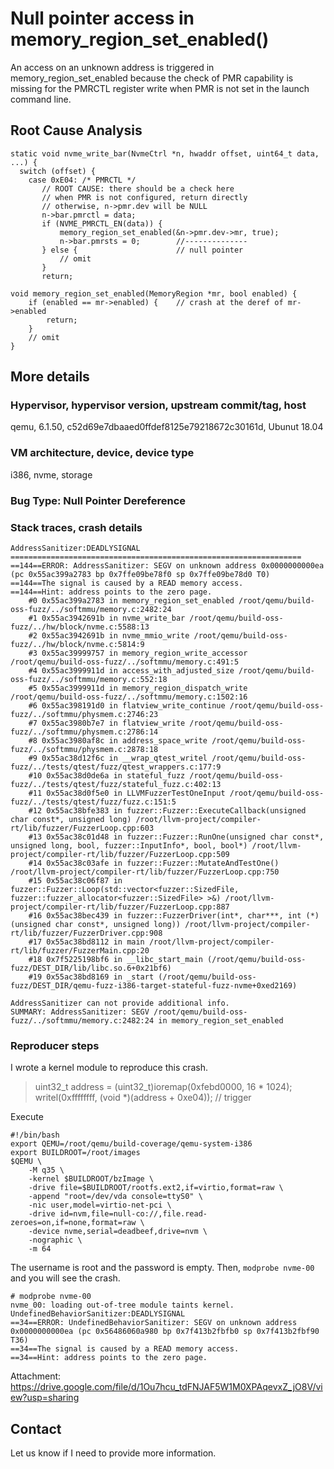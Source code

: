 # Null pointer access in memory_region_set_enabled()

An access on an unknown address is triggered in memory_region_set_enabled
because the check of PMR capability is missing for the PMRCTL register write
when PMR is not set in the launch command line.

## Root Cause Analysis

```
static void nvme_write_bar(NvmeCtrl *n, hwaddr offset, uint64_t data, ...) {
  switch (offset) {
    case 0xE04: /* PMRCTL */
       // ROOT CAUSE: there should be a check here
       // when PMR is not configured, return directly
       // otherwise, n->pmr.dev will be NULL
       n->bar.pmrctl = data;
       if (NVME_PMRCTL_EN(data)) {
           memory_region_set_enabled(&n->pmr.dev->mr, true);
           n->bar.pmrsts = 0;        //--------------
       } else {                      // null pointer
           // omit
       }
       return;

void memory_region_set_enabled(MemoryRegion *mr, bool enabled) {
    if (enabled == mr->enabled) {    // crash at the deref of mr->enabled
        return;
    }
    // omit
}
```


## More details

### Hypervisor, hypervisor version, upstream commit/tag, host

qemu, 6.1.50, c52d69e7dbaaed0ffdef8125e79218672c30161d, Ubunut 18.04

### VM architecture, device, device type

i386, nvme, storage

### Bug Type: Null Pointer Dereference

### Stack traces, crash details

```
AddressSanitizer:DEADLYSIGNAL
=================================================================
==144==ERROR: AddressSanitizer: SEGV on unknown address 0x0000000000ea (pc 0x55ac399a2783 bp 0x7ffe09be78f0 sp 0x7ffe09be78d0 T0)
==144==The signal is caused by a READ memory access.
==144==Hint: address points to the zero page.
    #0 0x55ac399a2783 in memory_region_set_enabled /root/qemu/build-oss-fuzz/../softmmu/memory.c:2482:24
    #1 0x55ac3942691b in nvme_write_bar /root/qemu/build-oss-fuzz/../hw/block/nvme.c:5588:13
    #2 0x55ac3942691b in nvme_mmio_write /root/qemu/build-oss-fuzz/../hw/block/nvme.c:5814:9
    #3 0x55ac39999757 in memory_region_write_accessor /root/qemu/build-oss-fuzz/../softmmu/memory.c:491:5
    #4 0x55ac3999911d in access_with_adjusted_size /root/qemu/build-oss-fuzz/../softmmu/memory.c:552:18
    #5 0x55ac3999911d in memory_region_dispatch_write /root/qemu/build-oss-fuzz/../softmmu/memory.c:1502:16
    #6 0x55ac398191d0 in flatview_write_continue /root/qemu/build-oss-fuzz/../softmmu/physmem.c:2746:23
    #7 0x55ac3980b7e7 in flatview_write /root/qemu/build-oss-fuzz/../softmmu/physmem.c:2786:14
    #8 0x55ac3980af8c in address_space_write /root/qemu/build-oss-fuzz/../softmmu/physmem.c:2878:18
    #9 0x55ac38d12f6c in __wrap_qtest_writel /root/qemu/build-oss-fuzz/../tests/qtest/fuzz/qtest_wrappers.c:177:9
    #10 0x55ac38d0de6a in stateful_fuzz /root/qemu/build-oss-fuzz/../tests/qtest/fuzz/stateful_fuzz.c:402:13
    #11 0x55ac38d0f5e0 in LLVMFuzzerTestOneInput /root/qemu/build-oss-fuzz/../tests/qtest/fuzz/fuzz.c:151:5
    #12 0x55ac38bfe383 in fuzzer::Fuzzer::ExecuteCallback(unsigned char const*, unsigned long) /root/llvm-project/compiler-rt/lib/fuzzer/FuzzerLoop.cpp:603
    #13 0x55ac38c01d48 in fuzzer::Fuzzer::RunOne(unsigned char const*, unsigned long, bool, fuzzer::InputInfo*, bool, bool*) /root/llvm-project/compiler-rt/lib/fuzzer/FuzzerLoop.cpp:509
    #14 0x55ac38c03afe in fuzzer::Fuzzer::MutateAndTestOne() /root/llvm-project/compiler-rt/lib/fuzzer/FuzzerLoop.cpp:750
    #15 0x55ac38c06f87 in fuzzer::Fuzzer::Loop(std::vector<fuzzer::SizedFile, fuzzer::fuzzer_allocator<fuzzer::SizedFile> >&) /root/llvm-project/compiler-rt/lib/fuzzer/FuzzerLoop.cpp:887
    #16 0x55ac38bec439 in fuzzer::FuzzerDriver(int*, char***, int (*)(unsigned char const*, unsigned long)) /root/llvm-project/compiler-rt/lib/fuzzer/FuzzerDriver.cpp:908
    #17 0x55ac38bd8112 in main /root/llvm-project/compiler-rt/lib/fuzzer/FuzzerMain.cpp:20
    #18 0x7f5225198bf6 in __libc_start_main (/root/qemu/build-oss-fuzz/DEST_DIR/lib/libc.so.6+0x21bf6)
    #19 0x55ac38bd8169 in _start (/root/qemu/build-oss-fuzz/DEST_DIR/qemu-fuzz-i386-target-stateful-fuzz-nvme+0xed2169)

AddressSanitizer can not provide additional info.
SUMMARY: AddressSanitizer: SEGV /root/qemu/build-oss-fuzz/../softmmu/memory.c:2482:24 in memory_region_set_enabled

```

### Reproducer steps

I wrote a kernel module to reproduce this crash.
>uint32_t address = (uint32_t)ioremap(0xfebd0000, 16 * 1024);
>writel(0xffffffff, (void *)(address + 0xe04)); // trigger

Execute
```
#!/bin/bash
export QEMU=/root/qemu/build-coverage/qemu-system-i386
export BUILDROOT=/root/images
$QEMU \
    -M q35 \
    -kernel $BUILDROOT/bzImage \
    -drive file=$BUILDROOT/rootfs.ext2,if=virtio,format=raw \
    -append "root=/dev/vda console=ttyS0" \
    -nic user,model=virtio-net-pci \
    -drive id=nvm,file=null-co://,file.read-zeroes=on,if=none,format=raw \
    -device nvme,serial=deadbeef,drive=nvm \
    -nographic \
    -m 64
```

The username is root and the password is empty.
Then, `modprobe nvme-00` and you will see the crash.

```
# modprobe nvme-00
nvme_00: loading out-of-tree module taints kernel.
UndefinedBehaviorSanitizer:DEADLYSIGNAL
==34==ERROR: UndefinedBehaviorSanitizer: SEGV on unknown address 0x0000000000ea (pc 0x56486060a980 bp 0x7f413b2fbfb0 sp 0x7f413b2fbf90 T36)
==34==The signal is caused by a READ memory access.
==34==Hint: address points to the zero page.
```

Attachment: https://drive.google.com/file/d/1Ou7hcu_tdFNJAF5W1M0XPAqevxZ_jO8V/view?usp=sharing


## Contact

Let us know if I need to provide more information.
